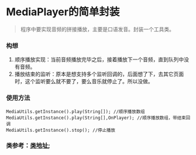 # MediaPlayer的简单封装  
> 程序中要实现音频的拼接播放，主要是口语发音。封装一个工具类。  
### 构想  
1. 顺序播放实现：当前音频播放完毕之后，接着播放下一个音频，直到队列中没有音频。  
2. 播放结束的监听：原本是想支持多个监听回调的，后面想了下，去其它页面时，这个监听要么就不要了，要么音乐就停止了。所以没做。  
### 使用方法  
```
MediaUtils.getInstance().play(String[]); //顺序播放数组  
MediaUtils.getInstance().play(String[],OnPlayer); //顺序播放数组，带结束回调  
MediaUtils.getInstance().stop(); //停止播放  
```  
### 类参考：[类地址](https://github.com/xuanu/Notes/blob/master/commonlibrary/src/main/java/com/qimon/commonlibrary/media/MediaUtils.java);  